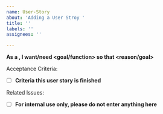 ```yaml
---
name: User-Story
about: 'Adding a User Stroy '
title: ''
labels: ''
assignees: ''

---
```


**As a <user>, I want/need <goal/function> so that <reason/goal>**

Acceptance Criteria:
- [ ] **Criteria this user story is finished**

Related Issues:
- [ ] **For internal use only, please do not enter anything here**
